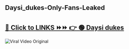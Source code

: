 
 ## Daysi_dukes-Only-Fans-Leaked

# <h2><a href="https://clipsfans.com/Daysi_dukes&ref=git">🔗 Click to LINKS ⏩⏩ 👉 🟢 Daysi dukes </a></h2>

<a href="https://clipsfans.com/Daysi_dukes&ref=git" rel="nofollow" data-target="animated-image.originalLink"><img src="https://i.ibb.co.com/xMMVF88/686577567.gif" alt="Viral Video Original" style="max-width: 100%; display: inline-block;" data-target="animated-image.originalImage"></a>
